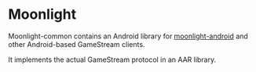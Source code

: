 # Moonlight

Moonlight-common contains an Android library for [moonlight-android](https://github.com/moonlight-stream/moonlight-android) and other Android-based GameStream clients.

It implements the actual GameStream protocol in an AAR library.
